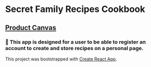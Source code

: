 # **Secret Family Recipes Cookbook**

## [Product Canvas](https://docs.google.com/document/d/1cfdnk-jPdlozOKZArRA6opEvD4TPTvaA7MzESgPLrbk/edit?usp=sharing)

### :spaghetti: This app is designed for a user to be able to register an account to create and store recipes on a personal page.  

This project was bootstrapped with [Create React App](https://github.com/facebook/create-react-app).
